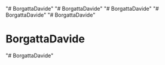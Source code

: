 "# BorgattaDavide" 
"# BorgattaDavide" 
"# BorgattaDavide" 
"# BorgattaDavide" 
"# BorgattaDavide" 
# BorgattaDavide
"# BorgattaDavide" 
